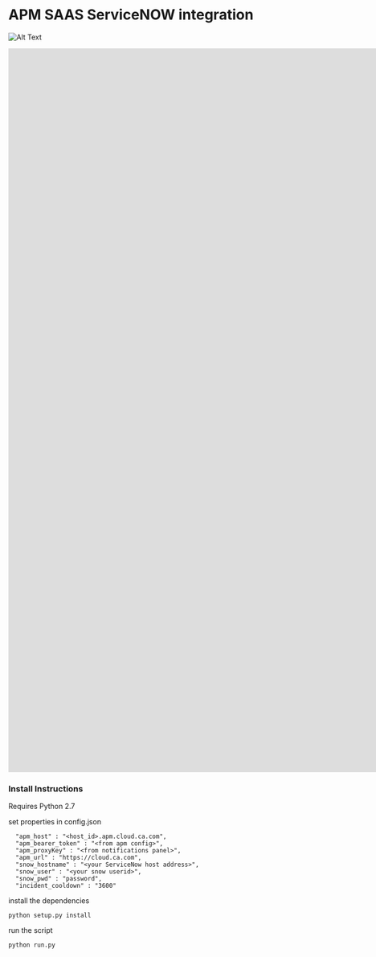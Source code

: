 # APM SAAS ServiceNOW integration

![Alt Text](https://thumbs.gfycat.com/ThatHorribleDesertpupfish-size_restricted.gif)


<iframe src='https://gfycat.com/ifr/ThatHorribleDesertpupfish' frameborder='0' scrolling='no' width='2560' height='1440' allowfullscreen></iframe>

### Install Instructions

Requires Python 2.7

set properties in config.json

```
  "apm_host" : "<host_id>.apm.cloud.ca.com",
  "apm_bearer_token" : "<from apm config>",
  "apm_proxyKey" : "<from notifications panel>",
  "apm_url" : "https://cloud.ca.com",
  "snow_hostname" : "<your ServiceNow host address>",
  "snow_user" : "<your snow userid>",
  "snow_pwd" : "password",
  "incident_cooldown" : "3600"
```

install the dependencies

```buildoutcfg
python setup.py install
```

run the script
```buildoutcfg
python run.py
```